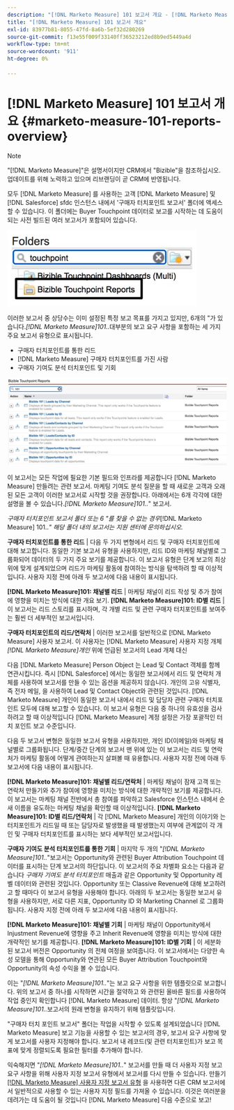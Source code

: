 ```yaml
---
description: "[!DNL Marketo Measure] 101 보고서 개요 - [!DNL Marketo Measure] - 제품 설명서"
title: "[!DNL Marketo Measure] 101 보고서 개요"
exl-id: 83977b81-8055-47fd-8a6b-5ef32d280269
source-git-commit: f13e55f009f33140ff36523212ed8b9ed5449a4d
workflow-type: tm+mt
source-wordcount: '911'
ht-degree: 0%

---
```


# [!DNL Marketo Measure] 101 보고서 개요 {#marketo-measure-101-reports-overview}

>[!NOTE]
>
>&quot;[!DNL Marketo Measure]&quot;은 설명서이지만 CRM에서 &quot;Bizible&quot;을 참조하십시오. 업데이트를 위해 노력하고 있으며 리브랜딩이 곧 CRM에 반영됩니다.

모두 [!DNL Marketo Measure] 를 사용하는 고객 [!DNL Marketo Measure] 및 [!DNL Salesforce] sfdc 인스턴스 내에서 &#39;구매자 터치포인트 보고서&#39; 폴더에 액세스할 수 있습니다. 이 폴더에는 Buyer Touchpoint 데이터로 보고를 시작하는 데 도움이 되는 사전 빌드된 여러 보고서가 포함되어 있습니다.

![](assets/bizible-101-reports-overview-1.png)

이러한 보고서 중 상당수는 이미 설정된 특정 보고 목표를 가지고 있지만, 6개의 &quot;가 있습니다._[!DNL Marketo Measure]101.._&#x200B;대부분의 보고 요구 사항을 포함하는 세 가지 주요 보고서 유형으로 표시됩니다.

* 구매자 터치포인트를 통한 리드
* [!DNL Marketo Measure] 구매자 터치포인트를 가진 사람
* 구매자 기여도 분석 터치포인트 및 기회

![](assets/bizible-101-reports-overview-2.png)

이 보고서는 모든 작업에 필요한 기본 필드와 인프라를 제공합니다 [!DNL Marketo Measure] 만들려는 관련 보고서. 마케팅 기여도 분석 질문을 할 때 새로운 고객과 오래된 모든 고객이 이러한 보고서로 시작할 것을 권장합니다. 아래에서는 6개 각각에 대한 설명을 볼 수 있습니다._[!DNL Marketo Measure]101.._&quot; 보고서.

_구매자 터치포인트 보고서 폴더 또는 6 &quot;를 찾을 수 없는 경우_[!DNL Marketo Measure] 101.._&quot; 해당 폴더 내의 보고서는 지원 센터에 문의하십시오._

**구매자 터치포인트를 통한 리드** | 다음 두 가지 변형에서 리드 및 구매자 터치포인트에 대해 보고합니다. 동일한 기본 보고서 유형을 사용하지만, 리드 ID와 마케팅 채널별로 그룹화되어 데이터의 두 가지 주요 보기를 제공합니다. 이 보고서 유형은 단계 보고의 최상위에 맞게 설계되었으며 리드가 마케팅 활동에 참여하는 방식을 탐색하려 할 때 이상적입니다. 사용자 지정 전에 아래 두 보고서에 다음 내용이 표시됩니다.

**[!DNL Marketo Measure]101: 채널별 리드** | 마케팅 채널이 리드 작성 및 추가 참여에 영향을 미치는 방식에 대한 개요 보기.
**[!DNL Marketo Measure]101: ID별 리드** | 이 보고서는 리드 스토리를 표시하며, 각 개별 리드 및 관련 구매자 터치포인트를 보여주는 훨씬 더 세부적인 보고서입니다.

**구매자 터치포인트의 리드/연락처** | 이러한 보고서를 일반적으로 [!DNL Marketo Measure] 사용자 보고서. 이 사용자는 [!DNL Marketo Measure] 사용자 지정 개체 _[!DNL Marketo Measure]개인_ 위에 언급된 보고서의 Lead 개체 대신

다음 [!DNL Marketo Measure] Person Object 는 Lead 및 Contact 객체를 함께 연관시킵니다. 즉시 [!DNL Salesforce] 에서는 동일한 보고서에서 리드 및 연락처 개체를 사용하여 보고서를 만들 수 있는 옵션을 제공하지 않습니다. 개인의 고유 식별자, 즉 전자 메일, 을 사용하여 Lead 및 Contact Object와 관련된 것입니다. [!DNL Marketo Measure] 개인이 동일한 보고서 내에서 리드 및 담당자 관련 구매자 터치포인트 모두에 대해 보고할 수 있습니다. 이 보고서 유형은 다음 중 하나의 유효성을 검사하려고 할 때 이상적입니다 [!DNL Marketo Measure] 계정 설정은 가장 포괄적인 터치 포인트 보고 수준입니다.

다음 두 보고서 변형은 동일한 보고서 유형을 사용하지만, 개인 ID(이메일)와 마케팅 채널별로 그룹화됩니다. 단계/중간 단계의 보고서 맨 위에 있는 이 보고서는 리드 및 연락처가 마케팅 활동에 어떻게 관여하는지 살펴볼 때 유용합니다. 사용자 지정 전에 아래 두 보고서에 다음 내용이 표시됩니다.

**[!DNL Marketo Measure]101: 채널별 리드/연락처** | 마케팅 채널이 잠재 고객 또는 연락처 만들기와 추가 참여에 영향을 미치는 방식에 대한 개략적인 보기를 제공합니다. 이 보고서는 마케팅 채널 전반에서 총 참여를 파악하고 Salesforce 인스턴스 내에서 순 새 이름을 유도하는 마케팅 채널을 확인할 때 이상적입니다.
**[!DNL Marketo Measure]101: ID별 리드/연락처** | 각 [!DNL Marketo Measure] 개인의 이야기와 는 터치포인트가 리드일 때 또는 담당자로 발생했을 때 발생했는지 여부에 관계없이 각 개인 및 구매자 터치포인트를 표시하는 보다 세부적인 보고서입니다.

**구매자 기여도 분석 터치포인트를 통한 기회** | 마지막 두 개의 &quot;_[!DNL Marketo Measure]101.._&quot;보고서는 Opportunity와 관련된 Buyer Attribution Touchpoint 데이터를 표시하는 단계 보고서의 하단입니다. 이 보고서의 주요 차별화 요소는 다음과 같습니다 _구매자 기여도 분석 터치포인트_ 매출과 같은 Opportunity 및 Opportunity 레벨 데이터와 관련된 것입니다. Opportunity 또는 Classive Revenue에 대해 보고하려고 할 때마다 이 보고서 유형을 사용해야 합니다. 아래의 두 보고서는 동일한 보고서 유형을 사용하지만, 서로 다른 지표, Opportunity ID 와 Marketing Channel 로 그룹화됩니다. 사용자 지정 전에 아래 두 보고서에 다음 내용이 표시됩니다.

**[!DNL Marketo Measure]101: 채널별 기회** | 마케팅 채널이 Opportunity에서 Injustment Revenue에 영향을 주고 Inherit Revenue에 영향을 미치는 방식에 대한 개략적인 보기를 제공합니다.
**[!DNL Marketo Measure]101: ID별 기회** | 이 세분화된 보고서 버전은 Opportunity 의 전체 여정을 보여줍니다. 이 보고서에서는 다양한 속성 모델을 통해 Opportunity와 연관된 모든 Buyer Attribution Touchpoint와 Opportunity의 속성 수익을 볼 수 있습니다.

이는 &quot;_[!DNL Marketo Measure]101.._&quot;는 보고 요구 사항을 위한 템플릿으로 보고합니다. 위의 보고서 중 하나를 시작하면 시간을 절약하고 와 관련된 올바른 필드를 사용하여 작업 중인지 확인합니다 [!DNL Marketo Measure] 데이터. 항상 &quot;_[!DNL Marketo Measure]101.._&#x200B;보고서의 원래 변형을 유지하기 위해 템플릿입니다.

&quot;구매자 터치 포인트 보고서&quot; 폴더는 작업을 시작할 수 있도록 설계되었습니다 [!DNL Marketo Measure] 보고 기능을 사용할 수 있는 보고서의 경우, 보고서 요구 사항에 맞게 보고서를 사용자 지정해야 합니다. 보고서 내 레코드(및 관련 터치포인트)가 보고 목표에 맞게 정렬되도록 필요한 필터를 추가해야 합니다.

익숙해지면 &quot;_[!DNL Marketo Measure]101.._&quot; 보고서를 만들 때 더 사용자 지정 보고 요구 사항을 위해 사용자 지정 보고서 유형에서 보고서를 다시 만들 수 있습니다. 만들기 [[!DNL Marketo Measure] 사용자 지정 보고서 유형](/help/marketo-measure-salesforce-reporting/new-report-types/creating-custom-marketo-measure-report-types.md) 을 사용하면 다른 CRM 보고서에서 일반적으로 사용할 수 있는 사용자 지정 필드를 가져올 수 있습니다. 이것은 여러분을 데려가는 데 도움이 될 것입니다 [!DNL Marketo Measure] 다음 수준으로 보고!
